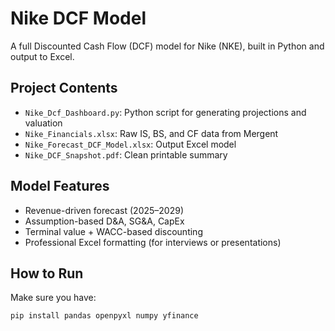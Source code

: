 # Nike DCF Model 

A full Discounted Cash Flow (DCF) model for Nike (NKE), built in Python and output to Excel.

## Project Contents
- `Nike_Dcf_Dashboard.py`: Python script for generating projections and valuation
- `Nike_Financials.xlsx`: Raw IS, BS, and CF data from Mergent
- `Nike_Forecast_DCF_Model.xlsx`: Output Excel model
- `Nike_DCF_Snapshot.pdf`: Clean printable summary

##  Model Features
- Revenue-driven forecast (2025–2029)
- Assumption-based D&A, SG&A, CapEx
- Terminal value + WACC-based discounting
- Professional Excel formatting (for interviews or presentations)

## How to Run
Make sure you have:
```bash
pip install pandas openpyxl numpy yfinance

